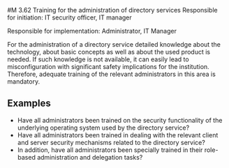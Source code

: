 #M 3.62 Training for the administration of directory services
Responsible for initiation: IT security officer, IT manager

Responsible for implementation: Administrator, IT Manager

For the administration of a directory service detailed knowledge about the technology, about basic concepts as well as about the used product is needed. If such knowledge is not available, it can easily lead to misconfiguration with significant safety implications for the institution. Therefore, adequate training of the relevant administrators in this area is mandatory.



## Examples 
* Have all administrators been trained on the security functionality of the underlying operating system used by the directory service?
* Have all administrators been trained in dealing with the relevant client and server security mechanisms related to the directory service?
* In addition, have all administrators been specially trained in their role-based administration and delegation tasks?




